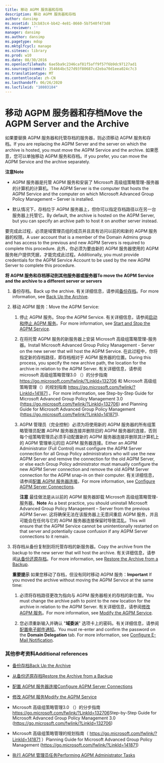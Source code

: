 ```yaml
---
title: 移动 AGPM 服务器和存档
description: 移动 AGPM 服务器和存档
author: dansimp
ms.assetid: 13cb83c4-bb42-4e81-8660-5b7540f473d8
ms.reviewer: ''
manager: dansimp
ms.author: dansimp
ms.pagetype: mdop
ms.mktglfcycl: manage
ms.sitesec: library
ms.prod: w10
ms.date: 08/30/2016
ms.openlocfilehash: 6ae5ba9c2346caf81f5aff9f57f6b9dc97127ad1
ms.sourcegitcommit: 354664bc527d93f80687cd2eba70d1eea024c7c3
ms.translationtype: MT
ms.contentlocale: zh-CN
ms.lasthandoff: 06/26/2020
ms.locfileid: "10803184"
---
```

# <span data-ttu-id="504c8-103">移动 AGPM 服务器和存档</span><span class="sxs-lookup"><span data-stu-id="504c8-103">Move the AGPM Server and the Archive</span></span>


<span data-ttu-id="504c8-104">如果要替换 AGPM 服务器和托管存档的服务器，则必须移动 AGPM 服务和存档。</span><span class="sxs-lookup"><span data-stu-id="504c8-104">If you are replacing the AGPM Server and the server on which the archive is hosted, you must move the AGPM Service and the archive.</span></span> <span data-ttu-id="504c8-105">如果愿意，您可以单独移动 AGPM 服务和存档。</span><span class="sxs-lookup"><span data-stu-id="504c8-105">If you prefer, you can move the AGPM Service and the archive separately.</span></span>

**<span data-ttu-id="504c8-106">注意</span><span class="sxs-lookup"><span data-stu-id="504c8-106">Note</span></span>**  
-   <span data-ttu-id="504c8-107">AGPM 服务器是托管 AGPM 服务和安装了 Microsoft 高级组策略管理-服务器的计算机的计算机。</span><span class="sxs-lookup"><span data-stu-id="504c8-107">The AGPM Server is the computer that hosts the AGPM Service and the computer on which Microsoft Advanced Group Policy Management – Server is installed.</span></span>

-   <span data-ttu-id="504c8-108">默认情况下，存档位于 AGPM 服务器上，但你可以指定存档路径以在另一台服务器上托管它。</span><span class="sxs-lookup"><span data-stu-id="504c8-108">By default, the archive is hosted on the AGPM Server, but you can specify an archive path to host it on another server instead.</span></span>

 

<span data-ttu-id="504c8-109">要完成此过程，必须是域管理员组的成员并且具有访问以前的和新的 AGPM 服务器的权限。</span><span class="sxs-lookup"><span data-stu-id="504c8-109">A user account that is a member of the Domain Admins group and has access to the previous and new AGPM Servers is required to complete this procedure.</span></span> <span data-ttu-id="504c8-110">此外，你必须为要由新的 AGPM 服务器使用的 AGPM 服务帐户提供凭据，才能完成此过程。</span><span class="sxs-lookup"><span data-stu-id="504c8-110">Additionally, you must provide credentials for the AGPM Service Account to be used by the new AGPM Server to complete this procedure.</span></span>

**<span data-ttu-id="504c8-111">将 AGPM 服务和存档移动到其他服务器或服务器</span><span class="sxs-lookup"><span data-stu-id="504c8-111">To move the AGPM Service and the archive to a different server or servers</span></span>**

1.  <span data-ttu-id="504c8-112">备份存档。</span><span class="sxs-lookup"><span data-stu-id="504c8-112">Back up the archive.</span></span> <span data-ttu-id="504c8-113">有关详细信息，请参阅[备份存档](back-up-the-archive.md)。</span><span class="sxs-lookup"><span data-stu-id="504c8-113">For more information, see [Back Up the Archive](back-up-the-archive.md).</span></span>

2.  <span data-ttu-id="504c8-114">移动 AGPM 服务：</span><span class="sxs-lookup"><span data-stu-id="504c8-114">Move the AGPM Service:</span></span>

    1.  <span data-ttu-id="504c8-115">停止 AGPM 服务。</span><span class="sxs-lookup"><span data-stu-id="504c8-115">Stop the AGPM Service.</span></span> <span data-ttu-id="504c8-116">有关详细信息，请参阅[启动和停止 AGPM 服务](start-and-stop-the-agpm-service-agpm30ops.md)。</span><span class="sxs-lookup"><span data-stu-id="504c8-116">For more information, see [Start and Stop the AGPM Service](start-and-stop-the-agpm-service-agpm30ops.md).</span></span>

    2.  <span data-ttu-id="504c8-117">在将托管 AGPM 服务的新服务器上安装 Microsoft 高级组策略管理-服务器。</span><span class="sxs-lookup"><span data-stu-id="504c8-117">Install Microsoft Advanced Group Policy Management - Server on the new server that will host the AGPM Service.</span></span> <span data-ttu-id="504c8-118">在此过程中，你将指定新的存档路径，即存档相对于 AGPM 服务器的位置。</span><span class="sxs-lookup"><span data-stu-id="504c8-118">During this process, you specify the new archive path, the location for the archive in relation to the AGPM Server.</span></span> <span data-ttu-id="504c8-119">有关详细信息，请参阅 microsoft 高级组策略管理3.0 （）的分步指南 <https://go.microsoft.com/fwlink/?LinkId=132706> 和 Microsoft 高级组策略管理（）的规划指南 <https://go.microsoft.com/fwlink/?LinkId=141871> 。</span><span class="sxs-lookup"><span data-stu-id="504c8-119">For more information, see Step-by-Step Guide for Microsoft Advanced Group Policy Management 3.0 (<https://go.microsoft.com/fwlink/?LinkId=132706>) and Planning Guide for Microsoft Advanced Group Policy Management (<https://go.microsoft.com/fwlink/?LinkId=141871>).</span></span>

    3.  <span data-ttu-id="504c8-120">AGPM 管理员（完全控制）必须为将使用新的 AGPM 服务器的所有组策略管理员配置 AGPM 服务器连接并删除旧的 AGPM 服务器的连接，否则每个组策略管理员必须手动配置新的 AGPM 服务器连接并删除其计算机上的 AGPM 管理单元的旧 AGPM 服务器连接。</span><span class="sxs-lookup"><span data-stu-id="504c8-120">Either an AGPM Administrator (Full Control) must configure the AGPM Server connection for all Group Policy administrators who will use the new AGPM Server and remove the connection for the old AGPM Server, or else each Group Policy administrator must manually configure the new AGPM Server connection and remove the old AGPM Server connection for the AGPM snap-in on their computer.</span></span> <span data-ttu-id="504c8-121">有关详细信息，请参阅[配置 AGPM 服务器连接](configure-agpm-server-connections-agpm30ops.md)。</span><span class="sxs-lookup"><span data-stu-id="504c8-121">For more information, see [Configure AGPM Server Connections](configure-agpm-server-connections-agpm30ops.md).</span></span>

        <span data-ttu-id="504c8-122">**注意** 最佳做法是从以前的 AGPM 服务器卸载 Microsoft 高级组策略管理-服务器。</span><span class="sxs-lookup"><span data-stu-id="504c8-122">**Note** As a best practice, you should uninstall Microsoft Advanced Group Policy Management – Server from the previous AGPM Server.</span></span> <span data-ttu-id="504c8-123">这将确保无法在该服务器上无意间重启 AGPM 服务，并且可能会在任何与它的 AGPM 服务器连接保留时导致混乱。</span><span class="sxs-lookup"><span data-stu-id="504c8-123">This will ensure that the AGPM Service cannot be unintentionally restarted on that server and potentially cause confusion if any AGPM Server connections to it remain.</span></span>

         

3.  <span data-ttu-id="504c8-124">将存档从备份复制到将托管存档的新服务器。</span><span class="sxs-lookup"><span data-stu-id="504c8-124">Copy the archive from the backup to the new server that will host the archive.</span></span> <span data-ttu-id="504c8-125">有关详细信息，请参阅[从备份还原存档](restore-the-archive-from-a-backup.md)。</span><span class="sxs-lookup"><span data-stu-id="504c8-125">For more information, see [Restore the Archive from a Backup](restore-the-archive-from-a-backup.md).</span></span>

    <span data-ttu-id="504c8-126">**重要提示** 如果您移动了存档，但没有同时移动 AGPM 服务：</span><span class="sxs-lookup"><span data-stu-id="504c8-126">**Important** If you moved the archive without moving the AGPM Service at the same time:</span></span>

    1.  <span data-ttu-id="504c8-127">必须将存档路径更改为指向与 AGPM 服务器相关的存档的新位置。</span><span class="sxs-lookup"><span data-stu-id="504c8-127">You must change the archive path to point to the new location for the archive in relation to the AGPM Server.</span></span> <span data-ttu-id="504c8-128">有关详细信息，请参阅[修改 AGPM 服务](modify-the-agpm-service-agpm30ops.md)。</span><span class="sxs-lookup"><span data-stu-id="504c8-128">For more information, see [Modify the AGPM Service](modify-the-agpm-service-agpm30ops.md).</span></span>

    2.  <span data-ttu-id="504c8-129">您必须重新输入并确认 "**域委派**" 选项卡上的密码。有关详细信息，请参阅[配置电子邮件通知](configure-e-mail-notification-agpm30ops.md)。</span><span class="sxs-lookup"><span data-stu-id="504c8-129">You must re-enter and confirm the password on the **Domain Delegation** tab. For more information, see [Configure E-Mail Notification](configure-e-mail-notification-agpm30ops.md).</span></span>

     

### <span data-ttu-id="504c8-130">其他参考资料</span><span class="sxs-lookup"><span data-stu-id="504c8-130">Additional references</span></span>

-   [<span data-ttu-id="504c8-131">备份存档</span><span class="sxs-lookup"><span data-stu-id="504c8-131">Back Up the Archive</span></span>](back-up-the-archive.md)

-   [<span data-ttu-id="504c8-132">从备份还原存档</span><span class="sxs-lookup"><span data-stu-id="504c8-132">Restore the Archive from a Backup</span></span>](restore-the-archive-from-a-backup.md)

-   [<span data-ttu-id="504c8-133">配置 AGPM 服务器连接</span><span class="sxs-lookup"><span data-stu-id="504c8-133">Configure AGPM Server Connections</span></span>](configure-agpm-server-connections-agpm30ops.md)

-   [<span data-ttu-id="504c8-134">修改 AGPM 服务</span><span class="sxs-lookup"><span data-stu-id="504c8-134">Modify the AGPM Service</span></span>](modify-the-agpm-service-agpm30ops.md)

-   <span data-ttu-id="504c8-135">Microsoft 高级组策略管理3.0 （）的分步指南 <https://go.microsoft.com/fwlink/?LinkId=132706></span><span class="sxs-lookup"><span data-stu-id="504c8-135">Step-by-Step Guide for Microsoft Advanced Group Policy Management 3.0 (<https://go.microsoft.com/fwlink/?LinkId=132706>)</span></span>

-   <span data-ttu-id="504c8-136">Microsoft 高级组策略管理的规划指南（ <https://go.microsoft.com/fwlink/?LinkId=141871> ）</span><span class="sxs-lookup"><span data-stu-id="504c8-136">Planning Guide for Microsoft Advanced Group Policy Management (<https://go.microsoft.com/fwlink/?LinkId=141871>)</span></span>

-   [<span data-ttu-id="504c8-137">执行 AGPM 管理员任务</span><span class="sxs-lookup"><span data-stu-id="504c8-137">Performing AGPM Administrator Tasks</span></span>](performing-agpm-administrator-tasks-agpm30ops.md)

 

 





